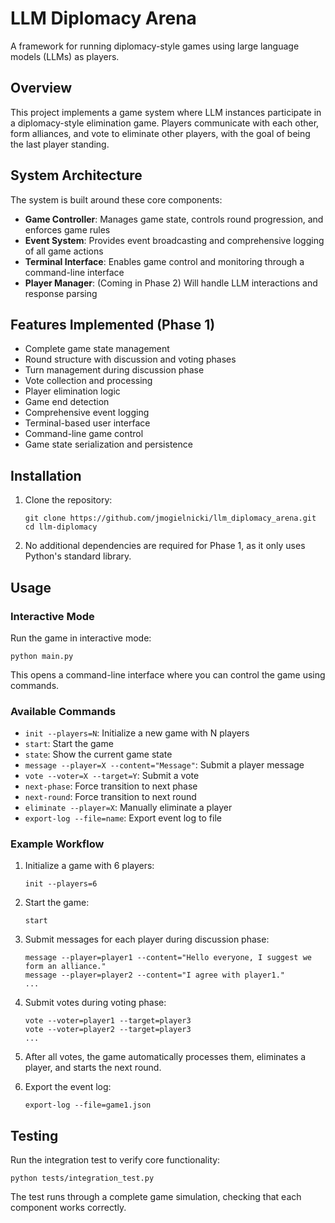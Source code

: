 # LLM Diplomacy Arena

A framework for running diplomacy-style games using large language models (LLMs) as players.

## Overview

This project implements a game system where LLM instances participate in a diplomacy-style elimination game. Players communicate with each other, form alliances, and vote to eliminate other players, with the goal of being the last player standing.

## System Architecture

The system is built around these core components:

- **Game Controller**: Manages game state, controls round progression, and enforces game rules
- **Event System**: Provides event broadcasting and comprehensive logging of all game actions
- **Terminal Interface**: Enables game control and monitoring through a command-line interface
- **Player Manager**: (Coming in Phase 2) Will handle LLM interactions and response parsing

## Features Implemented (Phase 1)

- Complete game state management
- Round structure with discussion and voting phases
- Turn management during discussion phase
- Vote collection and processing
- Player elimination logic
- Game end detection
- Comprehensive event logging
- Terminal-based user interface
- Command-line game control
- Game state serialization and persistence

## Installation

1. Clone the repository:
   ```
   git clone https://github.com/jmogielnicki/llm_diplomacy_arena.git
   cd llm-diplomacy
   ```

2. No additional dependencies are required for Phase 1, as it only uses Python's standard library.

## Usage

### Interactive Mode

Run the game in interactive mode:

```
python main.py
```

This opens a command-line interface where you can control the game using commands.

### Available Commands

- `init --players=N`: Initialize a new game with N players
- `start`: Start the game
- `state`: Show the current game state
- `message --player=X --content="Message"`: Submit a player message
- `vote --voter=X --target=Y`: Submit a vote
- `next-phase`: Force transition to next phase
- `next-round`: Force transition to next round
- `eliminate --player=X`: Manually eliminate a player
- `export-log --file=name`: Export event log to file

### Example Workflow

1. Initialize a game with 6 players:
   ```
   init --players=6
   ```

2. Start the game:
   ```
   start
   ```

3. Submit messages for each player during discussion phase:
   ```
   message --player=player1 --content="Hello everyone, I suggest we form an alliance."
   message --player=player2 --content="I agree with player1."
   ...
   ```

4. Submit votes during voting phase:
   ```
   vote --voter=player1 --target=player3
   vote --voter=player2 --target=player3
   ...
   ```

5. After all votes, the game automatically processes them, eliminates a player, and starts the next round.

6. Export the event log:
   ```
   export-log --file=game1.json
   ```

## Testing

Run the integration test to verify core functionality:

```
python tests/integration_test.py
```

The test runs through a complete game simulation, checking that each component works correctly.
